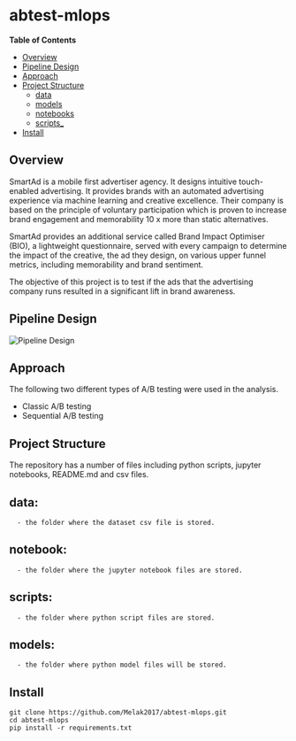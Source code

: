 
# abtest-mlops

**Table of Contents**
- [Overview](#overview)
- [Pipeline Design](#pipeline-design)
- [Approach](#approach)
- [Project Structure](#project-structure)
   - [data](#data)
    - [models](#models)
    - [notebooks](#notebooks)
    - [scripts_](#scripts_)
 - [Install](#install)
  
## Overview

SmartAd is a mobile first advertiser agency. It designs intuitive touch-enabled advertising. It provides brands with an automated advertising experience via machine learning and creative excellence. Their company is based on the principle of voluntary participation which is proven to increase brand engagement and memorability 10 x more than static alternatives.

SmartAd provides an additional service called Brand Impact Optimiser (BIO), a lightweight questionnaire, served with every campaign to determine the impact of the creative, the ad they design, on various upper funnel metrics, including memorability and brand sentiment.


The objective of this project is to test if the ads that the advertising company runs resulted in a significant lift in brand awareness. 


## Pipeline Design

![Pipeline Design](./pipeline.jpg)

## Approach

The following two different types of A/B testing were used in the analysis.
* Classic A/B testing
* Sequential A/B testing

## Project Structure
The repository has a number of files including python scripts, jupyter notebooks, README.md and csv files.

   ## data:
      - the folder where the dataset csv file is stored.
      
   ## notebook:
      - the folder where the jupyter notebook files are stored.
   
   ## scripts:
      - the folder where python script files are stored.
      
   ## models:
      - the folder where python model files will be stored.

## Install

```
git clone https://github.com/Melak2017/abtest-mlops.git
cd abtest-mlops
pip install -r requirements.txt
